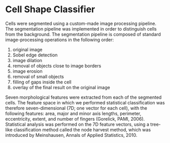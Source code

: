 # Cell Shape Classifier

Cells were segmented using a custom-made image processing pipeline. The segmentation pipeline was implemented in order to distinguish cells from the background. The segmentation pipeline is composed of standard image-processing operations in the following order: 

1. original image
2. Sobel edge detection
3. image dilation
4. removal of objects close to image borders
5. image erosion
6. removal of small objects
7. filling of gaps inside the cell 
8. overlay of the final result on the original image

Seven morphological features were extracted from each of the segmented cells. The feature space in which we performed statistical classification was therefore seven-dimensional (7D; one vector for each cell), with the following features: area, major and minor axis lengths, perimeter, eccentricity, extent, and number of fingers (Gorelick, PAMI, 2006). Statistical analysis was performed on the 7D feature vectors, using a tree-like classification method called the node harvest method, which was introduced by Meinshausen, Annals of Applied Statistics, 2010.
